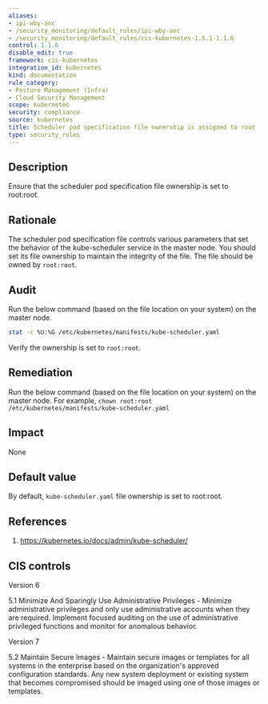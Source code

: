 ```yaml
---
aliases:
- ipi-wby-anc
- /security_monitoring/default_rules/ipi-wby-anc
- /security_monitoring/default_rules/cis-kubernetes-1.5.1-1.1.6
control: 1.1.6
disable_edit: true
framework: cis-kubernetes
integration_id: kubernetes
kind: documentation
rule_category:
- Posture Management (Infra)
- Cloud Security Management
scope: kubernetes
security: compliance
source: kubernetes
title: Scheduler pod specification file ownership is assigned to root
type: security_rules
---
```


## Description

Ensure that the scheduler pod specification file ownership is set to root:root.

## Rationale

The scheduler pod specification file controls various parameters that set the behavior of the kube-scheduler service in the master node. You should set its file ownership to maintain the integrity of the file. The file should be owned by `root:root`.

## Audit

Run the below command (based on the file location on your system) on the master node.

```bash
stat -c %U:%G /etc/kubernetes/manifests/kube-scheduler.yaml
```

Verify the ownership is set to `root:root`.

## Remediation

Run the below command (based on the file location on your system) on the master node. For example, `chown root:root /etc/kubernetes/manifests/kube-scheduler.yaml`

## Impact

None

## Default value

By default, `kube-scheduler.yaml` file ownership is set to root:root.

## References

1. https://kubernetes.io/docs/admin/kube-scheduler/

## CIS controls

Version 6

5.1 Minimize And Sparingly Use Administrative Privileges - Minimize administrative privileges and only use administrative accounts when they are required. Implement focused auditing on the use of administrative privileged functions and monitor for anomalous behavior.

Version 7

5.2 Maintain Secure Images - Maintain secure images or templates for all systems in the enterprise based on the organization's approved configuration standards. Any new system deployment or existing system that becomes compromised should be imaged using one of those images or templates.
